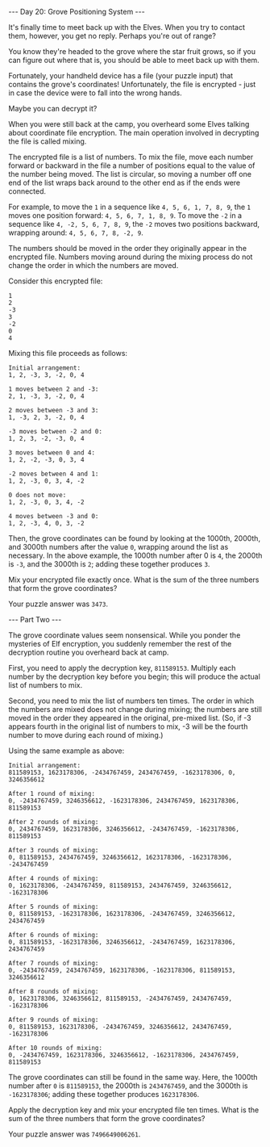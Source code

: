 \--- Day 20: Grove Positioning System ---

It's finally time to meet back up with the Elves. When you try to contact them,
however, you get no reply. Perhaps you're out of range?

You know they're headed to the grove where the star fruit grows, so if you can
figure out where that is, you should be able to meet back up with them.

Fortunately, your handheld device has a file (your puzzle input) that contains
the grove's coordinates! Unfortunately, the file is encrypted - just in case the
device were to fall into the wrong hands.

Maybe you can decrypt it?

When you were still back at the camp, you overheard some Elves talking about
coordinate file encryption. The main operation involved in decrypting the file
is called mixing.

The encrypted file is a list of numbers. To mix the file, move each number
forward or backward in the file a number of positions equal to the value of the
number being moved. The list is circular, so moving a number off one end of the
list wraps back around to the other end as if the ends were connected.

For example, to move the `1` in a sequence like `4, 5, 6, 1, 7, 8, 9`, the `1`
moves one position forward: `4, 5, 6, 7, 1, 8, 9`. To move the `-2` in a
sequence like `4, -2, 5, 6, 7, 8, 9`, the `-2` moves two positions backward,
wrapping around: `4, 5, 6, 7, 8, -2, 9`.

The numbers should be moved in the order they originally appear in the encrypted
file. Numbers moving around during the mixing process do not change the order in
which the numbers are moved.

Consider this encrypted file:

```
1
2
-3
3
-2
0
4
```

Mixing this file proceeds as follows:

```
Initial arrangement:
1, 2, -3, 3, -2, 0, 4

1 moves between 2 and -3:
2, 1, -3, 3, -2, 0, 4

2 moves between -3 and 3:
1, -3, 2, 3, -2, 0, 4

-3 moves between -2 and 0:
1, 2, 3, -2, -3, 0, 4

3 moves between 0 and 4:
1, 2, -2, -3, 0, 3, 4

-2 moves between 4 and 1:
1, 2, -3, 0, 3, 4, -2

0 does not move:
1, 2, -3, 0, 3, 4, -2

4 moves between -3 and 0:
1, 2, -3, 4, 0, 3, -2
```

Then, the grove coordinates can be found by looking at the 1000th, 2000th, and
3000th numbers after the value `0`, wrapping around the list as necessary. In
the above example, the 1000th number after 0 is `4`, the 2000th is `-3`, and the
3000th is `2`; adding these together produces `3`.

Mix your encrypted file exactly once. What is the sum of the three numbers that
form the grove coordinates?

Your puzzle answer was `3473`.

\--- Part Two ---

The grove coordinate values seem nonsensical. While you ponder the mysteries of
Elf encryption, you suddenly remember the rest of the decryption routine you
overheard back at camp.

First, you need to apply the decryption key, `811589153`. Multiply each number
by the decryption key before you begin; this will produce the actual list of
numbers to mix.

Second, you need to mix the list of numbers ten times. The order in which the
numbers are mixed does not change during mixing; the numbers are still moved in
the order they appeared in the original, pre-mixed list. (So, if -3 appears
fourth in the original list of numbers to mix, -3 will be the fourth number to
move during each round of mixing.)

Using the same example as above:

```
Initial arrangement:
811589153, 1623178306, -2434767459, 2434767459, -1623178306, 0, 3246356612

After 1 round of mixing:
0, -2434767459, 3246356612, -1623178306, 2434767459, 1623178306, 811589153

After 2 rounds of mixing:
0, 2434767459, 1623178306, 3246356612, -2434767459, -1623178306, 811589153

After 3 rounds of mixing:
0, 811589153, 2434767459, 3246356612, 1623178306, -1623178306, -2434767459

After 4 rounds of mixing:
0, 1623178306, -2434767459, 811589153, 2434767459, 3246356612, -1623178306

After 5 rounds of mixing:
0, 811589153, -1623178306, 1623178306, -2434767459, 3246356612, 2434767459

After 6 rounds of mixing:
0, 811589153, -1623178306, 3246356612, -2434767459, 1623178306, 2434767459

After 7 rounds of mixing:
0, -2434767459, 2434767459, 1623178306, -1623178306, 811589153, 3246356612

After 8 rounds of mixing:
0, 1623178306, 3246356612, 811589153, -2434767459, 2434767459, -1623178306

After 9 rounds of mixing:
0, 811589153, 1623178306, -2434767459, 3246356612, 2434767459, -1623178306

After 10 rounds of mixing:
0, -2434767459, 1623178306, 3246356612, -1623178306, 2434767459, 811589153
```

The grove coordinates can still be found in the same way. Here, the 1000th
number after `0` is `811589153`, the 2000th is `2434767459`, and the 3000th is
`-1623178306`; adding these together produces `1623178306`.

Apply the decryption key and mix your encrypted file ten times. What is the sum
of the three numbers that form the grove coordinates?

Your puzzle answer was `7496649006261`.
